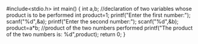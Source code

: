#include<stdio.h>
int main()
{
    int a,b; //declaration of two variables whose product is to be performed
    int product=1;
    printf("Enter the first number:");
    scanf("%d",&a);
    printf("Enter the second number:");
    scanf("%d",&b);
    product=a*b; //product of the two numbers performed
    printf("The product of the two numbers is: %d",product);
return 0;
}
